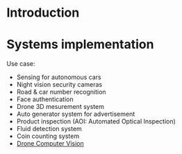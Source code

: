
# Introduction 

# Systems implementation
Use case:
+ Sensing for autonomous cars
+ Night vision security cameras
+ Road & car number recognition
+ Face authentication
+ Drone 3D mesurement system
+ Auto generator system for advertisement
+ Product inspection (AOI: Automated Optical Inspection)
+ Fluid detection system
+ Coin counting system
+ [Drone Computer Vision](https://flytbase.com/flytos/)
